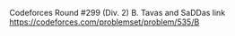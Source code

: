 Codeforces Round #299 (Div. 2)
B. Tavas and SaDDas
link https://codeforces.com/problemset/problem/535/B
